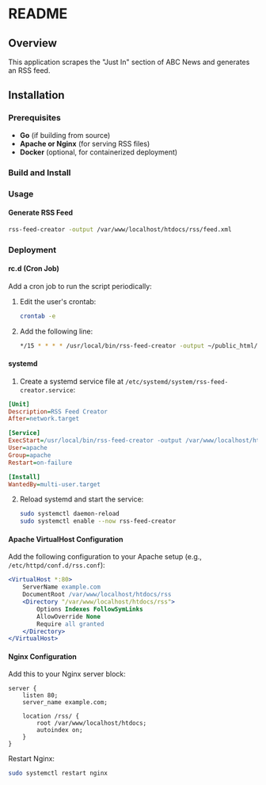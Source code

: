 # README

## Overview
This application scrapes the "Just In" section of ABC News and generates an RSS feed. 

## Installation

### Prerequisites
- **Go** (if building from source)
- **Apache or Nginx** (for serving RSS files)
- **Docker** (optional, for containerized deployment)

### Build and Install

### Usage
#### Generate RSS Feed
```bash
rss-feed-creator -output /var/www/localhost/htdocs/rss/feed.xml
```

### Deployment

#### rc.d (Cron Job)
Add a cron job to run the script periodically:
1. Edit the user's crontab:
   ```bash
   crontab -e
   ```
2. Add the following line:
   ```bash
   */15 * * * * /usr/local/bin/rss-feed-creator -output ~/public_html/rss/feed.xml
   ```

#### systemd
1. Create a systemd service file at `/etc/systemd/system/rss-feed-creator.service`:
```ini
[Unit]
Description=RSS Feed Creator
After=network.target

[Service]
ExecStart=/usr/local/bin/rss-feed-creator -output /var/www/localhost/htdocs/rss/feed.xml
User=apache
Group=apache
Restart=on-failure

[Install]
WantedBy=multi-user.target
```
2. Reload systemd and start the service:
   ```bash
   sudo systemctl daemon-reload
   sudo systemctl enable --now rss-feed-creator
   ```

#### Apache VirtualHost Configuration
Add the following configuration to your Apache setup (e.g., `/etc/httpd/conf.d/rss.conf`):
```apache
<VirtualHost *:80>
    ServerName example.com
    DocumentRoot /var/www/localhost/htdocs/rss
    <Directory "/var/www/localhost/htdocs/rss">
        Options Indexes FollowSymLinks
        AllowOverride None
        Require all granted
    </Directory>
</VirtualHost>
```

#### Nginx Configuration
Add this to your Nginx server block:
```nginx
server {
    listen 80;
    server_name example.com;

    location /rss/ {
        root /var/www/localhost/htdocs;
        autoindex on;
    }
}
```

Restart Nginx:
```bash
sudo systemctl restart nginx
```
